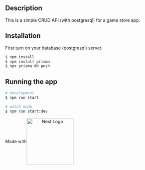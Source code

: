 ## Description

This is a simple CRUD API (with postgresql) for a game store app.

## Installation

First turn on your database (postgresql) server.

```bash
$ npm install
$ npm install prisma
$ npx prisma db push
```

## Running the app

```bash
# development
$ npm run start

# watch mode
$ npm run start:dev
```

<p align="center" style="display: flex; flex-direction: row; align-items: center">
  Made with
  <a href="http://nestjs.com/" target="blank"><img src="https://nestjs.com/img/logo-small.svg" width="150" alt="Nest Logo" /></a>
</p>
